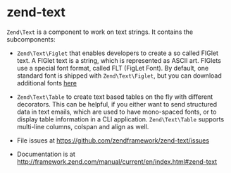 # zend-text

`Zend\Text` is a component to work on text strings. It contains the subcomponents:

- `Zend\Text\Figlet` that enables developers to create a so called FIGlet text.
  A FIGlet text is a string, which is represented as ASCII art. FIGlets use a
  special font format, called FLT (FigLet Font). By default, one standard font is
  shipped with `Zend\Text\Figlet`, but you can download additional fonts [here]( http://www.figlet.org)
- `Zend\Text\Table` to create text based tables on the fly with different
  decorators. This can be helpful, if you either want to send structured data in
  text emails, which are used to have mono-spaced fonts, or to display table
  information in a CLI application. `Zend\Text\Table` supports multi-line
  columns, colspan and align as well.


- File issues at https://github.com/zendframework/zend-text/issues
- Documentation is at http://framework.zend.com/manual/current/en/index.html#zend-text
